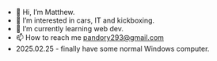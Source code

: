 - 👋 Hi, I’m Matthew.
- 👀 I’m interested in cars, IT and kickboxing.
- 🌱 I’m currently learning web dev.
- 📫 How to reach me pandory293@gmail.com
- 2025.02.25 - finally have some normal Windows computer.
